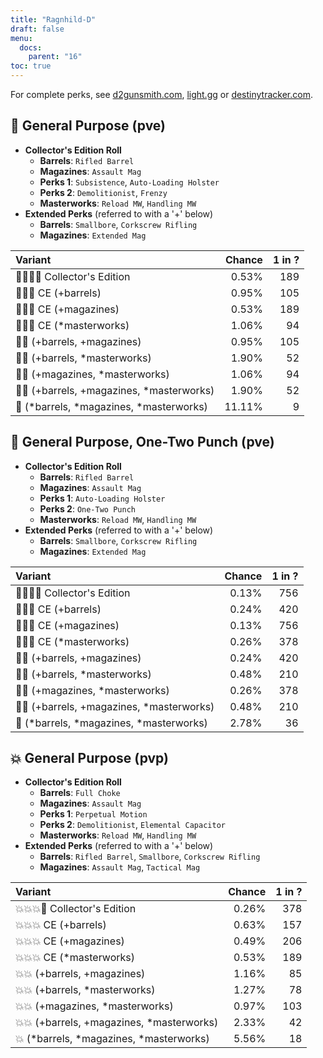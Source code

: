 ```yaml
---
title: "Ragnhild-D"
draft: false
menu:
  docs:
    parent: "16"
toc: true
---
```


For complete perks, see [d2gunsmith.com](https://d2gunsmith.com/w/4225322581), [light.gg](https://www.light.gg/db/items/4225322581) or [destinytracker.com](https://destinytracker.com/destiny-2/db/items/4225322581).



## 👾 General Purpose (pve)



* **Collector's Edition Roll**
  * **Barrels**: `Rifled Barrel`
  * **Magazines**: `Assault Mag`
  * **Perks 1**: `Subsistence`, `Auto-Loading Holster`
  * **Perks 2**: `Demolitionist`, `Frenzy`
  * **Masterworks**: `Reload MW`, `Handling MW`
* **Extended Perks** (referred to with a '+' below)
  * **Barrels**: `Smallbore`, `Corkscrew Rifling`
  * **Magazines**: `Extended Mag`

| Variant | Chance | 1 in ? |
|:-|-:|-:|
| 👾👾👾🌟 Collector's Edition | 0.53% | 189 |
| 👾👾👾 CE (+barrels) | 0.95% | 105 |
| 👾👾👾 CE (+magazines) | 0.53% | 189 |
| 👾👾👾 CE (*masterworks) | 1.06% | 94 |
| 👾👾 (+barrels, +magazines) | 0.95% | 105 |
| 👾👾 (+barrels, *masterworks) | 1.90% | 52 |
| 👾👾 (+magazines, *masterworks) | 1.06% | 94 |
| 👾👾 (+barrels, +magazines, *masterworks) | 1.90% | 52 |
| 👾 (*barrels, *magazines, *masterworks) | 11.11% | 9 |

## 👾 General Purpose, One-Two Punch (pve)



* **Collector's Edition Roll**
  * **Barrels**: `Rifled Barrel`
  * **Magazines**: `Assault Mag`
  * **Perks 1**: `Auto-Loading Holster`
  * **Perks 2**: `One-Two Punch`
  * **Masterworks**: `Reload MW`, `Handling MW`
* **Extended Perks** (referred to with a '+' below)
  * **Barrels**: `Smallbore`, `Corkscrew Rifling`
  * **Magazines**: `Extended Mag`

| Variant | Chance | 1 in ? |
|:-|-:|-:|
| 👾👾👾🌟 Collector's Edition | 0.13% | 756 |
| 👾👾👾 CE (+barrels) | 0.24% | 420 |
| 👾👾👾 CE (+magazines) | 0.13% | 756 |
| 👾👾👾 CE (*masterworks) | 0.26% | 378 |
| 👾👾 (+barrels, +magazines) | 0.24% | 420 |
| 👾👾 (+barrels, *masterworks) | 0.48% | 210 |
| 👾👾 (+magazines, *masterworks) | 0.26% | 378 |
| 👾👾 (+barrels, +magazines, *masterworks) | 0.48% | 210 |
| 👾 (*barrels, *magazines, *masterworks) | 2.78% | 36 |

## 💥 General Purpose (pvp)



* **Collector's Edition Roll**
  * **Barrels**: `Full Choke`
  * **Magazines**: `Assault Mag`
  * **Perks 1**: `Perpetual Motion`
  * **Perks 2**: `Demolitionist`, `Elemental Capacitor`
  * **Masterworks**: `Reload MW`, `Handling MW`
* **Extended Perks** (referred to with a '+' below)
  * **Barrels**: `Rifled Barrel`, `Smallbore`, `Corkscrew Rifling`
  * **Magazines**: `Assault Mag`, `Tactical Mag`

| Variant | Chance | 1 in ? |
|:-|-:|-:|
| 💥💥💥🌟 Collector's Edition | 0.26% | 378 |
| 💥💥💥 CE (+barrels) | 0.63% | 157 |
| 💥💥💥 CE (+magazines) | 0.49% | 206 |
| 💥💥💥 CE (*masterworks) | 0.53% | 189 |
| 💥💥 (+barrels, +magazines) | 1.16% | 85 |
| 💥💥 (+barrels, *masterworks) | 1.27% | 78 |
| 💥💥 (+magazines, *masterworks) | 0.97% | 103 |
| 💥💥 (+barrels, +magazines, *masterworks) | 2.33% | 42 |
| 💥 (*barrels, *magazines, *masterworks) | 5.56% | 18 |
